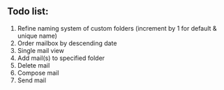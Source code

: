 ## Todo list:
1. Refine naming system of custom folders (increment by 1 for default & unique name)
2. Order mailbox by descending date
3. Single mail view
4. Add mail(s) to specified folder
5. Delete mail
6. Compose mail
7. Send mail
